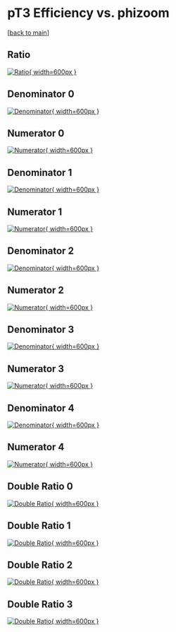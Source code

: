 # pT3 Efficiency vs. phizoom

[[back to main](./)]



## Ratio

[![Ratio](../mtv/var/pT3_loweta_321_1_eff_phizoom.png){ width=600px }](../mtv/var/pT3_loweta_321_1_eff_phizoom.pdf)

## Denominator 0

[![Denominator](../mtv/den/pT3_loweta_321_1_eff_phizoom_den0.png){ width=600px }](../mtv/den/pT3_loweta_321_1_eff_phizoom_den0.pdf)

## Numerator 0

[![Numerator](../mtv/num/pT3_loweta_321_1_eff_phizoom_num0.png){ width=600px }](../mtv/num/pT3_loweta_321_1_eff_phizoom_num0.pdf)

## Denominator 1

[![Denominator](../mtv/den/pT3_loweta_321_1_eff_phizoom_den1.png){ width=600px }](../mtv/den/pT3_loweta_321_1_eff_phizoom_den1.pdf)

## Numerator 1

[![Numerator](../mtv/num/pT3_loweta_321_1_eff_phizoom_num1.png){ width=600px }](../mtv/num/pT3_loweta_321_1_eff_phizoom_num1.pdf)

## Denominator 2

[![Denominator](../mtv/den/pT3_loweta_321_1_eff_phizoom_den2.png){ width=600px }](../mtv/den/pT3_loweta_321_1_eff_phizoom_den2.pdf)

## Numerator 2

[![Numerator](../mtv/num/pT3_loweta_321_1_eff_phizoom_num2.png){ width=600px }](../mtv/num/pT3_loweta_321_1_eff_phizoom_num2.pdf)

## Denominator 3

[![Denominator](../mtv/den/pT3_loweta_321_1_eff_phizoom_den3.png){ width=600px }](../mtv/den/pT3_loweta_321_1_eff_phizoom_den3.pdf)

## Numerator 3

[![Numerator](../mtv/num/pT3_loweta_321_1_eff_phizoom_num3.png){ width=600px }](../mtv/num/pT3_loweta_321_1_eff_phizoom_num3.pdf)

## Denominator 4

[![Denominator](../mtv/den/pT3_loweta_321_1_eff_phizoom_den4.png){ width=600px }](../mtv/den/pT3_loweta_321_1_eff_phizoom_den4.pdf)

## Numerator 4

[![Numerator](../mtv/num/pT3_loweta_321_1_eff_phizoom_num4.png){ width=600px }](../mtv/num/pT3_loweta_321_1_eff_phizoom_num4.pdf)

## Double Ratio 0

[![Double Ratio](../mtv/ratio/pT3_loweta_321_1_eff_phizoom_ratio0.png){ width=600px }](../mtv/ratio/pT3_loweta_321_1_eff_phizoom_ratio0.pdf)

## Double Ratio 1

[![Double Ratio](../mtv/ratio/pT3_loweta_321_1_eff_phizoom_ratio1.png){ width=600px }](../mtv/ratio/pT3_loweta_321_1_eff_phizoom_ratio1.pdf)

## Double Ratio 2

[![Double Ratio](../mtv/ratio/pT3_loweta_321_1_eff_phizoom_ratio2.png){ width=600px }](../mtv/ratio/pT3_loweta_321_1_eff_phizoom_ratio2.pdf)

## Double Ratio 3

[![Double Ratio](../mtv/ratio/pT3_loweta_321_1_eff_phizoom_ratio3.png){ width=600px }](../mtv/ratio/pT3_loweta_321_1_eff_phizoom_ratio3.pdf)

